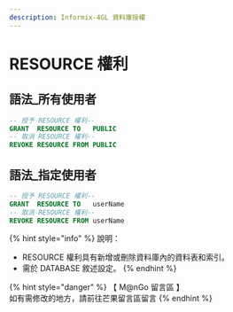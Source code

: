 ```yaml
---
description: Informix-4GL 資料庫授權
---
```


# RESOURCE 權利

## 語法\_所有使用者

```sql
-- 授予 RESOURCE 權利--
GRANT  RESOURCE TO   PUBLIC
-- 取消 RESOURCE 權利--
REVOKE RESOURCE FROM PUBLIC
```

## 語法\_指定使用者

```sql
-- 授予 RESOURCE 權利--
GRANT  RESOURCE TO   userName
-- 取消 RESOURCE 權利--
REVOKE RESOURCE FROM userName
```

{% hint style="info" %}
說明：

* RESOURCE 權利具有新增或刪除資料庫內的資料表和索引。
* 需於 DATABASE 敘述設定。
{% endhint %}

{% hint style="danger" %}
【 M@nGo 留言區 】\
如有需修改的地方，請前往芒果留言區留言
{% endhint %}

